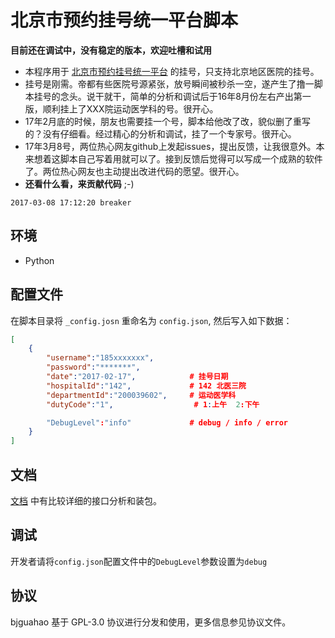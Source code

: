 # 北京市预约挂号统一平台脚本

**目前还在调试中，没有稳定的版本，欢迎吐槽和试用**

* 本程序用于 [北京市预约挂号统一平台](http://www.bjguahao.gov.cn/) 的挂号，只支持北京地区医院的挂号。
* 挂号是刚需。帝都有些医院号源紧张，放号瞬间被秒杀一空，遂产生了撸一脚本挂号的念头。说干就干，简单的分析和调试后于16年8月份左右产出第一版，顺利挂上了XXX院运动医学科的号。很开心。
* 17年2月底的时候，朋友也需要挂一个号，脚本给他改了改，貌似删了重写的？没有仔细看。经过精心的分析和调试，挂了一个专家号。很开心。
* 17年3月8号，两位热心网友github上发起issues，提出反馈，让我很意外。本来想着这脚本自己写着用就可以了。接到反馈后觉得可以写成一个成熟的软件了。两位热心网友也主动提出改进代码的愿望。很开心。
* __还看什么看，来贡献代码__ ;-)

`2017-03-08 17:12:20 breaker`

## 环境

- Python

## 配置文件

在脚本目录将 `_config.josn` 重命名为 `config.json`, 然后写入如下数据：

```json
[
    {
        "username":"185xxxxxxx",
        "password":"*******",
        "date":"2017-02-17",            # 挂号日期
        "hospitalId":"142",             # 142 北医三院
        "departmentId":"200039602",     # 运动医学科
        "dutyCode":"1",                  # 1:上午  2:下午

        "DebugLevel":"info"             # debug / info / error
    }
]
```

## 文档

[文档](doc.md) 中有比较详细的接口分析和装包。

## 调试

开发者请将`config.json`配置文件中的`DebugLevel`参数设置为`debug`

## 协议

bjguahao 基于 GPL-3.0 协议进行分发和使用，更多信息参见协议文件。
